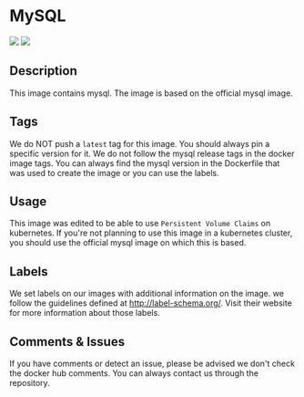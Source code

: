 # MySQL
[![](https://images.microbadger.com/badges/version/fxinnovation/mysql.svg)](https://microbadger.com/images/fxinnovation/mysql "Get your own version badge on microbadger.com") [![](https://images.microbadger.com/badges/image/fxinnovation/mysql.svg)](https://microbadger.com/images/fxinnovation/mysql "Get your own image badge on microbadger.com")
## Description
This image contains mysql. The image is based on the official mysql image.

## Tags
We do NOT push a `latest` tag for this image. You should always pin a specific version for it.
We do not follow the mysql release tags in the docker image tags. You can always find the mysql version in the Dockerfile that was used to create the image or you can use the labels.

## Usage
This image was edited to be able to use `Persistent Volume Claims` on kubernetes. If you're not planning to use this image in a kubernetes cluster, you should use the official mysql image on which this is based.

## Labels
We set labels on our images with additional information on the image. we follow the guidelines defined at http://label-schema.org/. Visit their website for more information about those labels.

## Comments & Issues
If you have comments or detect an issue, please be advised we don't check the docker hub comments. You can always contact us through the repository.
